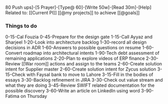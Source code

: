 80 Push ups]-[5 Prayer]-[Type@ 60]-[Write 50w]-[Read 30m]-[Help] 
Related to: [[Current PI]]  [[@my projects]] to achieve [[@goals]]

### Things to do 
0-15-Cal Fouzia
0-45-Prepare for the design gate
1-15-Call Ayyaz and Sharjeel
1-20-Look into architecture backlog
1-30-record all design decisions in ADR
1-60-Answers to possible questions on resume
1-60-Convert roadmap into architectural intents
1-90-Tech debt assessment of remaining applications
2-20-Plan to explore videos of ERP finance
2-30-Review [[War room]] actions and assign to the teams
2-60-Create solution intent for Supplier master
2-60-Create solution intent for Zycus solution
3-15-Check with Faysal bank to move to Lahore
3-15-Fill in the bodies of essays 
3-30-Backlog refinement in JIRA
3-30-Check out value stream and what they are doing
3-45-Review SWIFT related documentation for the possible discovery
3-60-Write an article on LinkedIn using word
3-90-Fatima on Thursday

